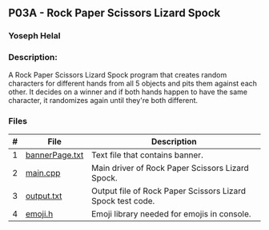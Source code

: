 ## P03A - Rock Paper Scissors Lizard Spock
### Yoseph Helal
### Description: 

A Rock Paper Scissors Lizard Spock program that creates random characters for different hands from all 5 objects and pits them against each other. It decides on a winner and if both hands happen to have the same character, it randomizes again until they're both different.
### Files

|   #   | File     | Description                      |
| :---: | -------- | -------------------------------- |
|   1   | [bannerPage.txt](https://github.com/tranvex/2143-OOP-Helal/blob/main/Assignments/P03A/bannerPage.txt) | Text file that contains banner.|
|   2   | [main.cpp](https://github.com/tranvex/2143-OOP-Helal/blob/main/Assignments/P03A/main.cpp) | Main driver of Rock Paper Scissors Lizard Spock.|
|   3   | [output.txt](https://github.com/tranvex/2143-OOP-Helal/blob/main/Assignments/P03A/output.txt) | Output file of Rock Paper Scissors Lizard Spock test code.|
|   4   | [emoji.h](https://github.com/tranvex/2143-OOP-Helal/blob/main/Assignments/P03A/emoji.h) | Emoji library needed for emojis in console.|
